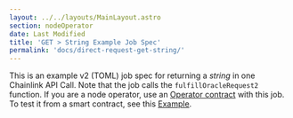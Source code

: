 ```yaml
---
layout: ../../layouts/MainLayout.astro
section: nodeOperator
date: Last Modified
title: 'GET > String Example Job Spec'
permalink: 'docs/direct-request-get-string/'
---
```


This is an example v2 (TOML) job spec for returning a _string_ in one Chainlink API Call. Note that the job calls the `fulfillOracleRequest2` function. If you are a node operator, use an [Operator contract](https://github.com/smartcontractkit/chainlink/blob/develop/contracts/src/v0.7/Operator.sol) with this job.
To test it from a smart contract, see this [Example](/docs/api-array-response/).


<CodeSample src='samples/NodeOperators/jobs/get-string.toml' lang="jpv2" />

